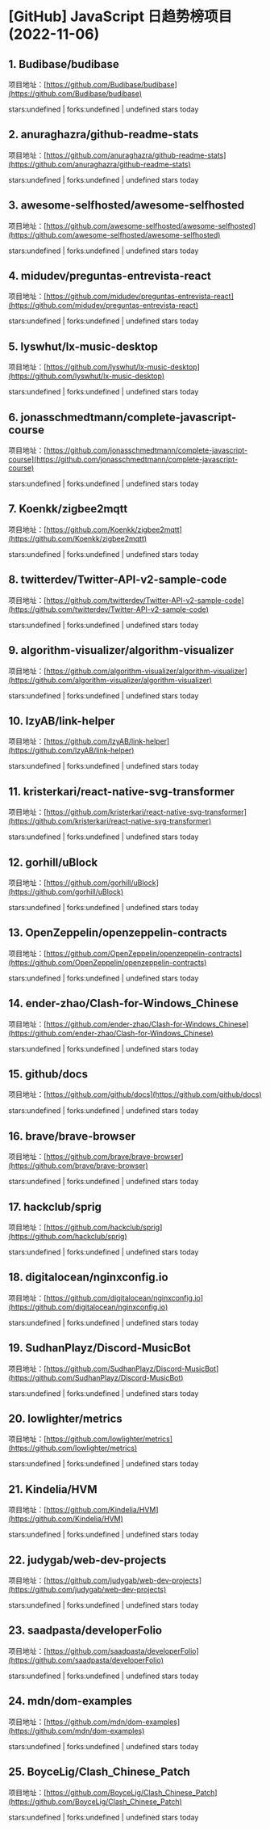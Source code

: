 # [GitHub] JavaScript 日趋势榜项目(2022-11-06)

## 1. Budibase/budibase 

项目地址：[https://github.com/Budibase/budibase](https://github.com/Budibase/budibase)

stars:undefined | forks:undefined | undefined stars today 



## 2. anuraghazra/github-readme-stats 

项目地址：[https://github.com/anuraghazra/github-readme-stats](https://github.com/anuraghazra/github-readme-stats)

stars:undefined | forks:undefined | undefined stars today 



## 3. awesome-selfhosted/awesome-selfhosted 

项目地址：[https://github.com/awesome-selfhosted/awesome-selfhosted](https://github.com/awesome-selfhosted/awesome-selfhosted)

stars:undefined | forks:undefined | undefined stars today 



## 4. midudev/preguntas-entrevista-react 

项目地址：[https://github.com/midudev/preguntas-entrevista-react](https://github.com/midudev/preguntas-entrevista-react)

stars:undefined | forks:undefined | undefined stars today 



## 5. lyswhut/lx-music-desktop 

项目地址：[https://github.com/lyswhut/lx-music-desktop](https://github.com/lyswhut/lx-music-desktop)

stars:undefined | forks:undefined | undefined stars today 



## 6. jonasschmedtmann/complete-javascript-course 

项目地址：[https://github.com/jonasschmedtmann/complete-javascript-course](https://github.com/jonasschmedtmann/complete-javascript-course)

stars:undefined | forks:undefined | undefined stars today 



## 7. Koenkk/zigbee2mqtt 

项目地址：[https://github.com/Koenkk/zigbee2mqtt](https://github.com/Koenkk/zigbee2mqtt)

stars:undefined | forks:undefined | undefined stars today 



## 8. twitterdev/Twitter-API-v2-sample-code 

项目地址：[https://github.com/twitterdev/Twitter-API-v2-sample-code](https://github.com/twitterdev/Twitter-API-v2-sample-code)

stars:undefined | forks:undefined | undefined stars today 



## 9. algorithm-visualizer/algorithm-visualizer 

项目地址：[https://github.com/algorithm-visualizer/algorithm-visualizer](https://github.com/algorithm-visualizer/algorithm-visualizer)

stars:undefined | forks:undefined | undefined stars today 



## 10. lzyAB/link-helper 

项目地址：[https://github.com/lzyAB/link-helper](https://github.com/lzyAB/link-helper)

stars:undefined | forks:undefined | undefined stars today 



## 11. kristerkari/react-native-svg-transformer 

项目地址：[https://github.com/kristerkari/react-native-svg-transformer](https://github.com/kristerkari/react-native-svg-transformer)

stars:undefined | forks:undefined | undefined stars today 



## 12. gorhill/uBlock 

项目地址：[https://github.com/gorhill/uBlock](https://github.com/gorhill/uBlock)

stars:undefined | forks:undefined | undefined stars today 



## 13. OpenZeppelin/openzeppelin-contracts 

项目地址：[https://github.com/OpenZeppelin/openzeppelin-contracts](https://github.com/OpenZeppelin/openzeppelin-contracts)

stars:undefined | forks:undefined | undefined stars today 



## 14. ender-zhao/Clash-for-Windows_Chinese 

项目地址：[https://github.com/ender-zhao/Clash-for-Windows_Chinese](https://github.com/ender-zhao/Clash-for-Windows_Chinese)

stars:undefined | forks:undefined | undefined stars today 



## 15. github/docs 

项目地址：[https://github.com/github/docs](https://github.com/github/docs)

stars:undefined | forks:undefined | undefined stars today 



## 16. brave/brave-browser 

项目地址：[https://github.com/brave/brave-browser](https://github.com/brave/brave-browser)

stars:undefined | forks:undefined | undefined stars today 



## 17. hackclub/sprig 

项目地址：[https://github.com/hackclub/sprig](https://github.com/hackclub/sprig)

stars:undefined | forks:undefined | undefined stars today 



## 18. digitalocean/nginxconfig.io 

项目地址：[https://github.com/digitalocean/nginxconfig.io](https://github.com/digitalocean/nginxconfig.io)

stars:undefined | forks:undefined | undefined stars today 



## 19. SudhanPlayz/Discord-MusicBot 

项目地址：[https://github.com/SudhanPlayz/Discord-MusicBot](https://github.com/SudhanPlayz/Discord-MusicBot)

stars:undefined | forks:undefined | undefined stars today 



## 20. lowlighter/metrics 

项目地址：[https://github.com/lowlighter/metrics](https://github.com/lowlighter/metrics)

stars:undefined | forks:undefined | undefined stars today 



## 21. Kindelia/HVM 

项目地址：[https://github.com/Kindelia/HVM](https://github.com/Kindelia/HVM)

stars:undefined | forks:undefined | undefined stars today 



## 22. judygab/web-dev-projects 

项目地址：[https://github.com/judygab/web-dev-projects](https://github.com/judygab/web-dev-projects)

stars:undefined | forks:undefined | undefined stars today 



## 23. saadpasta/developerFolio 

项目地址：[https://github.com/saadpasta/developerFolio](https://github.com/saadpasta/developerFolio)

stars:undefined | forks:undefined | undefined stars today 



## 24. mdn/dom-examples 

项目地址：[https://github.com/mdn/dom-examples](https://github.com/mdn/dom-examples)

stars:undefined | forks:undefined | undefined stars today 



## 25. BoyceLig/Clash_Chinese_Patch 

项目地址：[https://github.com/BoyceLig/Clash_Chinese_Patch](https://github.com/BoyceLig/Clash_Chinese_Patch)

stars:undefined | forks:undefined | undefined stars today 



